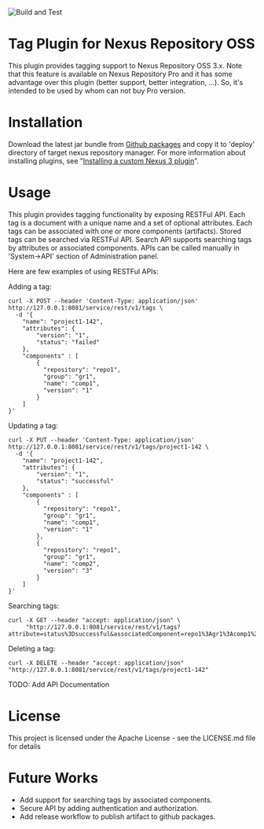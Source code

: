 ![Build and Test](https://github.com/sahabpardaz/nexus-tag-plugin/workflows/Build%20and%20Test/badge.svg)
# Tag Plugin for Nexus Repository OSS

This plugin provides tagging support to Nexus Repository OSS 3.x. Note that this feature is available on
Nexus Repository Pro and it has some advantage over this plugin (better support, better integration, ...). So, it's
intended to be used by whom can not buy Pro version.

# Installation
Download the latest jar bundle from [Github packages](https://github.com/sahabpardaz/nexus-tag-plugin/packages) and copy
it to 'deploy' directory of target nexus repository manager. For more information about installing plugins, see
"[Installing a custom Nexus 3 plugin](https://sonatype-nexus-community.github.io/nexus-development-guides/plugin-install.html)".

# Usage
This plugin provides tagging functionality by exposing RESTFul API. Each tag is a document with a unique name and a
set of optional attributes. Each tags can be associated with one or more components (artifacts).  Stored tags can be
searched via RESTFul API. Search API supports searching tags by attributes or associated components. APIs can be called
manually in 'System->API' section of Administration panel.

Here are few examples of using RESTFul APIs:

Adding a tag:
```
curl -X POST --header 'Content-Type: application/json' http://127.0.0.1:8081/service/rest/v1/tags \
  -d '{
    "name": "project1-142",
    "attributes": {
        "version": "1",
        "status": "failed"
    },
    "components" : [
        {
          "repository": "repo1",
          "group": "gr1",
          "name": "comp1",
          "version": "1"
        }
    ]
}' 
```

Updating a tag:
```
curl -X PUT --header 'Content-Type: application/json' http://127.0.0.1:8081/service/rest/v1/tags/project1-142 \
  -d '{
    "name": "project1-142",
    "attributes": {
        "version": "1",
        "status": "successful"
    },
    "components" : [
        {
          "repository": "repo1",
          "group": "gr1",
          "name": "comp1",
          "version": "1"
        },
        {
          "repository": "repo1",
          "group": "gr1",
          "name": "comp2",
          "version": "3"
        }
    ]
}' 
```

Searching tags:
```
curl -X GET --header "accept: application/json" \
     "http://127.0.0.1:8081/service/rest/v1/tags?attribute=status%3Dsuccessful&associatedComponent=repo1%3Agr1%3Acomp1%20%3E%3D%201"
```

Deleting a tag:
```
curl -X DELETE --header "accept: application/json" "http://127.0.0.1:8081/service/rest/v1/tags/project1-142"
```

TODO: Add API Documentation

# License
This project is licensed under the Apache License - see the LICENSE.md file for details

# Future Works
* Add support for searching tags by associated components.
* Secure API by adding authentication and authorization.
* Add release workflow to publish artifact to github packages.